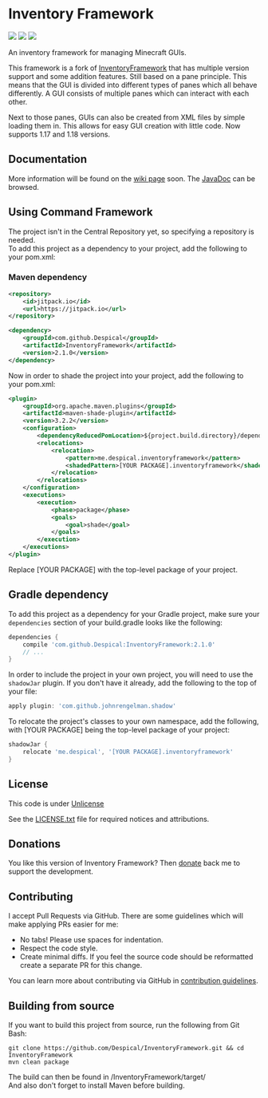 # Inventory Framework
[![](https://jitpack.io/v/Despical/InventoryFramework.svg)](https://jitpack.io/#Despical/InventoryFramework)
[![](https://img.shields.io/badge/JavaDocs-latest-lime.svg)](https://javadoc.io/doc/com.github.Despical/InventoryFramework)
[![](https://img.shields.io/badge/Wiki-click-lime.svg)](https://github.com/Despical/InventoryFramework/wiki)

An inventory framework for managing Minecraft GUIs.

This framework is a fork of [InventoryFramework](https://github.com/stefvanschie/IF) that has multiple version support and some addition features. Still based on a pane principle. This means that the GUI is divided into different types of panes which all behave differently. A GUI consists of multiple panes which can interact with each other.

Next to those panes, GUIs can also be created from XML files by simple loading them in. This allows for easy GUI creation with little code. Now supports 1.17 and 1.18 versions.

## Documentation
More information will be found on the [wiki page](https://github.com/Despical/InventoryFramework/wiki) soon. The [JavaDoc](https://javadoc.jitpack.io/com/github/Despical/InventoryFramework/latest/javadoc/index.html) can be browsed.

## Using Command Framework
The project isn't in the Central Repository yet, so specifying a repository is needed.<br>
To add this project as a dependency to your project, add the following to your pom.xml:

### Maven dependency
```xml
<repository>
    <id>jitpack.io</id>
    <url>https://jitpack.io</url>
</repository>
```
```xml
<dependency>
    <groupId>com.github.Despical</groupId>
    <artifactId>InventoryFramework</artifactId>
    <version>2.1.0</version>
</dependency>
```

Now in order to shade the project into your project, add the following to your pom.xml:
```XML
<plugin>
    <groupId>org.apache.maven.plugins</groupId>
    <artifactId>maven-shade-plugin</artifactId>
    <version>3.2.2</version>
    <configuration>
        <dependencyReducedPomLocation>${project.build.directory}/dependency-reduced-pom.xml</dependencyReducedPomLocation>
        <relocations>
            <relocation>
                <pattern>me.despical.inventoryframework</pattern>
                <shadedPattern>[YOUR PACKAGE].inventoryframework</shadedPattern>
            </relocation>
        </relocations>
    </configuration>
    <executions>
        <execution>
            <phase>package</phase>
            <goals>
                <goal>shade</goal>
            </goals>
        </execution>
    </executions>
</plugin>
```
Replace [YOUR PACKAGE] with the top-level package of your project.

## Gradle dependency
To add this project as a dependency for your Gradle project, make sure your `dependencies` section of your build.gradle looks like the following:
```Groovy
dependencies {
    compile 'com.github.Despical:InventoryFramework:2.1.0'
    // ...
}
```
In order to include the project in your own project, you will need to use the `shadowJar` plugin. If you don't have it already, add the following to the top of your file:
```Groovy
apply plugin: 'com.github.johnrengelman.shadow'
```
To relocate the project's classes to your own namespace, add the following, with [YOUR PACKAGE] being the top-level package of your project:
```Groovy
shadowJar {
    relocate 'me.despical', '[YOUR PACKAGE].inventoryframework'
}
```

## License
This code is under [Unlicense](https://unlicense.org/)

See the [LICENSE.txt](https://github.com/Despical/InventoryFramework/blob/main/LICENSE) file for required notices and attributions.

## Donations
You like this version of Inventory Framework? Then [donate](https://www.patreon.com/despical) back me to support the development.

## Contributing

I accept Pull Requests via GitHub. There are some guidelines which will make applying PRs easier for me:
+ No tabs! Please use spaces for indentation.
+ Respect the code style.
+ Create minimal diffs. If you feel the source code should be reformatted create a separate PR for this change.

You can learn more about contributing via GitHub in [contribution guidelines](CONTRIBUTING.md).

## Building from source
If you want to build this project from source, run the following from Git Bash:

    git clone https://github.com/Despical/InventoryFramework.git && cd InventoryFramework
    mvn clean package

The build can then be found in /InventoryFramework/target/<br>
And also don't forget to install Maven before building.
